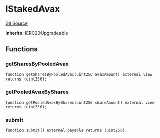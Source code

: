 # IStakedAvax
[Git Source](https://github.com/Stake-for-Ukraine/sfu-savax/blob/1e5f9b7d7b2ef6672dfad852e7feb508635caac7/src/interfaces/IStakedAvax.sol)

**Inherits:**
IERC20Upgradeable


## Functions
### getSharesByPooledAvax


```solidity
function getSharesByPooledAvax(uint256 avaxAmount) external view returns (uint256);
```

### getPooledAvaxByShares


```solidity
function getPooledAvaxByShares(uint256 shareAmount) external view returns (uint256);
```

### submit


```solidity
function submit() external payable returns (uint256);
```


